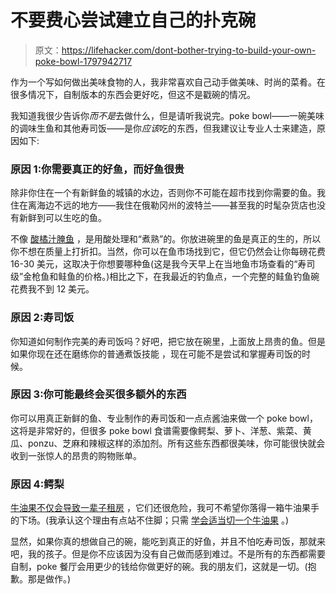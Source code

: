 # 不要费心尝试建立自己的扑克碗

> 原文：<https://lifehacker.com/dont-bother-trying-to-build-your-own-poke-bowl-1797942717>

作为一个写如何做出美味食物的人，我非常喜欢自己动手做美味、时尚的菜肴。在很多情况下，自制版本的东西会更好吃，但这不是戳碗的情况。



我知道我很少告诉你*而不是*去做什么，但是请听我说完。poke bowl——一碗美味的调味生鱼和其他寿司饭——是你*应该*吃的东西，但我建议让专业人士来建造，原因如下:

### 原因 1:你需要真正的好鱼，而好鱼很贵

除非你住在一个有新鲜鱼的城镇的水边，否则你不可能在超市找到你需要的鱼。我住在离海边不远的地方——我住在俄勒冈州的波特兰——甚至我的时髦杂货店也没有新鲜到可以生吃的鱼。

不像 [酸橘汁腌鱼](https://lifehacker.com/how-little-time-you-can-safely-get-away-with-marinating-1797068137) ，是用酸处理和“煮熟”的。你放进碗里的鱼是真正的生的，所以你不想在质量上打折扣。当然，你可以在鱼市场找到它，但它仍然会让你每磅花费 16-30 美元，这取决于你想要哪种鱼(这是我今天早上在当地鱼市场查看的“寿司级”金枪鱼和鲑鱼的价格。)相比之下，在我最近的钓鱼点，一个完整的鲑鱼钓鱼碗花费我不到 12 美元。

### 原因 2:寿司饭

你知道如何制作完美的寿司饭吗？好吧，把它放在碗里，上面放上昂贵的鱼。但是如果你现在还在磨练你的普通煮饭技能 ，现在可能不是尝试和掌握寿司饭的时候。

### 原因 3:你可能最终会买很多额外的东西

你可以用真正新鲜的鱼、专业制作的寿司饭和一点点酱油来做一个 poke bowl，这将是非常好的，但很多 poke bowl 食谱需要像鳄梨、萝卜、洋葱、紫菜、黄瓜、ponzu、芝麻和辣椒这样的添加剂。所有这些东西都很美味，你可能很快就会收到一张惊人的昂贵的购物账单。

### 原因 4:鳄梨

[牛油果不仅会导致一辈子租房](http://twocents.lifehacker.com/how-to-afford-a-house-when-youre-spending-all-your-mone-1795231082) ，它们还很危险，我可不希望你落得一箱牛油果手的下场。(我承认这个理由有点站不住脚；只需 [学会适当切一个牛油果](https://lifehacker.com/how-to-pit-an-avocado-without-hurting-yourself-1794920665) 。)

显然，如果你真的想做自己的碗，能吃到真正的好鱼，并且不怕吃寿司饭，那就来吧，我的孩子。但是你不应该因为没有自己做而感到难过。不是所有的东西都需要自制，poke 餐厅会用更少的钱给你做更好的碗。我的朋友们，这就是一切。(抱歉。那是做作。)